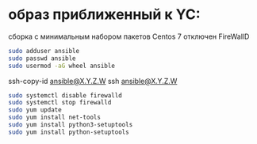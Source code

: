 # образ приближенный к YC:
сборка с минимальным набором пакетов Centos 7
отключен FireWallD

```bash
sudo adduser ansible
sudo passwd ansible
sudo usermod -aG wheel ansible
```
ssh-copy-id ansible@X.Y.Z.W
ssh ansible@X.Y.Z.W

```bash
sudo systemctl disable firewalld
sudo systemctl stop firewalld
sudo yum update
sudo yum install net-tools
sudo yum install python3-setuptools
sudo yum install python-setuptools
```